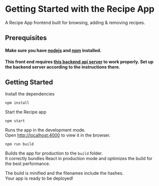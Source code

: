 # Getting Started with the Recipe App

A Recipe App frontend built for browsing, adding & removing recipes.

## Prerequisites

#### Make sure you have [nodejs](https://nodejs.org/en/) and [npm](https://www.npmjs.com/) installed.
#### This front end requires [this backend api server](https://github.com/MinutHQ/home-assignment-recipe-be.git) to work properly. Set up the backend server according to the instructions there.

## Getting Started
Install the dependencies
```
npm install
```

Start the Recipe app
```
npm start
```

Runs the app in the development mode.\
Open [http://localhost:4000](http://localhost:4000) to view it in the browser.

```
npm run build
```

Builds the app for production to the `build` folder.\
It correctly bundles React in production mode and optimizes the build for the best performance.

The build is minified and the filenames include the hashes.\
Your app is ready to be deployed!

